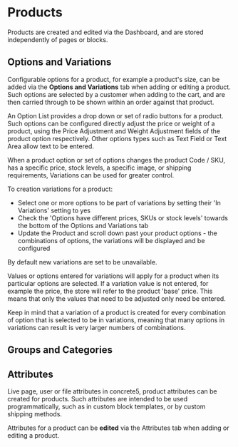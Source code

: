 # Products

Products are created and edited via the Dashboard, and are stored independently of pages or blocks.


## Options and Variations

Configurable options for a product, for example a product's size, can be added via the **Options and Variations** tab when adding or editing a product.
Such options are selected by a customer when adding to the cart, and are then carried through to be shown within an order against that product.

An Option List provides a drop down or set of radio buttons for a product. Such options can be configured directly adjust the price or weight of a product, using the Price Adjustment and Weight Adjustment fields of the product option respectively.
Other options types such as Text Field or Text Area allow text to be entered.

When a product option or set of options changes the product Code / SKU, has a specific price, stock levels, a specific image, or shipping requirements, Variations can be used for greater control.

To creation variations for a product:
- Select one or more options to be part of variations by setting their 'In Variations' setting to yes
- Check the 'Options have different prices, SKUs or stock levels' towards the bottom of the Options and Variations tab
- Update the Product and scroll down past your product options - the combinations of options, the variations will be displayed and be configured

By default new variations are set to be unavailable.
 
Values or options entered for variations will apply for a product when its particular options are selected.
If a variation value is not entered, for example the price, the store will refer to the product 'base' price.
This means that only the values that need to be adjusted only need be entered. 

Keep in mind that a variation of a product is created for every combination of option that is selected to be in variations, meaning that many options in variations can result is very larger numbers of combinations. 


## Groups and Categories

## Attributes

Live page, user or file attributes in concrete5, product attributes can be created for products.
Such attributes are intended to be used programmatically, such as in custom block templates, or by custom shipping methods.

Attributes for a product can be __edited__ via the Attributes tab when adding or editing a product.


